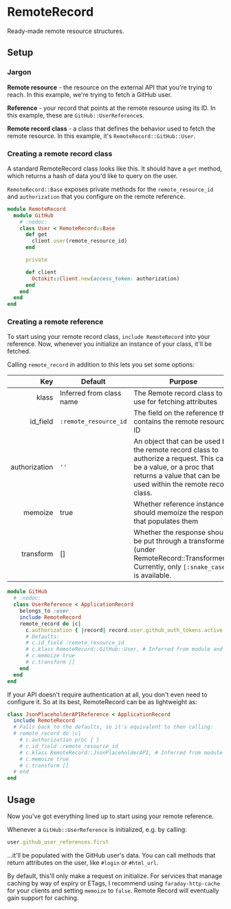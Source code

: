 # RemoteRecord

Ready-made remote resource structures.

## Setup

### Jargon

**Remote resource** - the resource on the external API that you're trying to
reach. In this example, we're trying to fetch a GitHub user.

**Reference** - your record that points at the remote resource using its ID. In
this example, these are `GitHub::UserReference`s.

**Remote record class** - a class that defines the behavior used to fetch the
remote resource. In this example, it's `RemoteRecord::GitHub::User`.

### Creating a remote record class

A standard RemoteRecord class looks like this. It should have a `get` method,
which returns a hash of data you'd like to query on the user.

`RemoteRecord::Base` exposes private methods for the `remote_resource_id` and
`authorization` that you configure on the remote reference.

```ruby
module RemoteRecord
  module GitHub
    # :nodoc:
    class User < RemoteRecord::Base
      def get
        client.user(remote_resource_id)
      end

      private

      def client
        Octokit::Client.new(access_token: authorization)
      end
    end
  end
end
```

### Creating a remote reference

To start using your remote record class, `include RemoteRecord` into your reference. Now, whenever
you initialize an instance of your class, it'll be fetched.

Calling `remote_record` in addition to this lets you set some options:

| Key           | Default                  | Purpose                                                                                                                                                                            |
|--------------:|--------------------------|------------------------------------------------------------------------------------------------------------------------------------------------------------------------------------|
| klass         | Inferred from class name | The Remote record class to use for fetching attributes                                                                                                                             |
| id_field      | `:remote_resource_id`    | The field on the reference that contains the remote resource ID                                                                                                                    |
| authorization | `''`                     | An object that can be used by the remote record class to authorize a request. This can be a value, or a proc that returns a value that can be used within the remote record class. |
| memoize       | true                     | Whether reference instances should memoize the response that populates them                                                                                                        |
| transform     | []                       | Whether the response should be put through a transformer (under RemoteRecord::Transformers). Currently, only `[:snake_case]` is available.                                         |

```ruby
module GitHub
  # :nodoc:
  class UserReference < ApplicationRecord
    belongs_to :user
    include RemoteRecord
    remote_record do |c|
      c.authorization { |record| record.user.github_auth_tokens.active.first.token }
      # Defaults:
      # c.id_field :remote_resource_id
      # c.klass RemoteRecord::GitHub::User, # Inferred from module and class name
      # c.memoize true
      # c.transform []
    end
  end
end
```

If your API doesn't require authentication at all, you don't even need to
configure it. So at its best, RemoteRecord can be as lightweight as:

```ruby
class JsonPlaceholderAPIReference < ApplicationRecord
  include RemoteRecord
  # Falls back to the defaults, so it's equivalent to then calling:
  # remote_record do |c|
    # c.authorization proc { }
    # c.id_field :remote_resource_id
    # c.klass RemoteRecord::JsonPlaceholderAPI, # Inferred from module and class name
    # c.memoize true
    # c.transform []
  # end
end
```

## Usage

Now you've got everything lined up to start using your remote reference.

Whenever a `GitHub::UserReference` is initialized, e.g. by calling:

```ruby
user.github_user_references.first
```

...it'll be populated with the GitHub user's data. You can call methods that
return attributes on the user, like `#login` or `#html_url`.

By default, this'll only make a request on initialize. For services that manage
caching by way of expiry or ETags, I recommend using `faraday-http-cache` for
your clients and setting `memoize` to `false`. Remote Record will eventually
gain support for caching.
